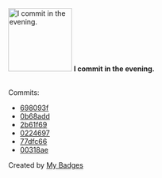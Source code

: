 <img src="https://my-badges.github.io/my-badges/evening-commits.png" alt="I commit in the evening." title="I commit in the evening." width="128">
<strong>I commit in the evening.</strong>
<br><br>

Commits:

- <a href="https://github.com/mmichie/m30/commit/698093fa8a77bbde000f16cc3a9a636c02b40c69">698093f</a>
- <a href="https://github.com/mmichie/m28/commit/0b68add826f06e81163b05d88acfd7ea35f9314b">0b68add</a>
- <a href="https://github.com/mmichie/m28/commit/2b61f69a982fb3c52728453dfd49404e3cdfc626">2b61f69</a>
- <a href="https://github.com/mmichie/m28/commit/022469799937bb16efbe0d4ebdc3c259463a0f8d">0224697</a>
- <a href="https://github.com/mmichie/m28/commit/77dfc66e2a9b80a06e3d8604eea7dba1e295e430">77dfc66</a>
- <a href="https://github.com/mmichie/m28/commit/00318aeb5c637375bb3967c743df568fe6bcc0a2">00318ae</a>


Created by <a href="https://github.com/my-badges/my-badges">My Badges</a>